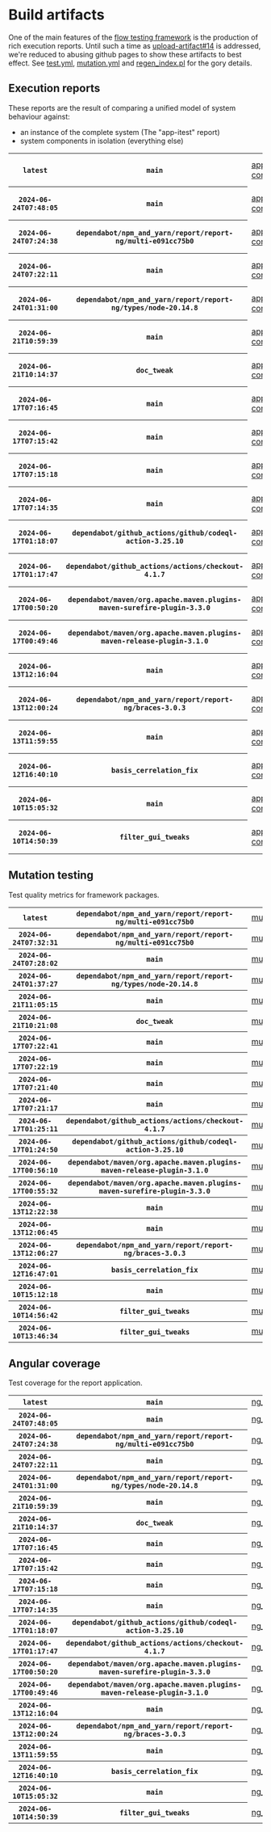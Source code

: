 # Build artifacts

One of the main features of the [flow testing framework](https://github.com/Mastercard/flow) is the production of rich execution reports.
Until such a time as [upload-artifact#14](https://github.com/actions/upload-artifact/issues/14) is addressed, we're reduced to abusing github pages to show these artifacts to best effect.
See [test.yml](https://github.com/Mastercard/flow/blob/main/.github/workflows/test.yml), [mutation.yml](https://github.com/Mastercard/flow/blob/main/.github/workflows/mutation.yml) and [regen_index.pl](https://github.com/Mastercard/flow/blob/pages/regen_index.pl) for the gory details.

## Execution reports

These reports are the result of comparing a unified model of system behaviour against:
 * an instance of the complete system (The "app-itest" report)
 * system components in isolation (everything else)

<!-- start:execution -->
<table>
	<tbody>
		<tr> <th><code>latest</code></th>
			 <th><code>main</code></th>
			<td><a href="execution/latest/app-core/target/mctf/latest/index.html">app-core</a></td>
			<td><a href="execution/latest/app-histogram/target/mctf/latest/index.html">app-histogram</a></td>
			<td><a href="execution/latest/app-itest/target/mctf/latest/index.html">app-itest</a></td>
			<td><a href="execution/latest/app-queue/target/mctf/latest/index.html">app-queue</a></td>
			<td><a href="execution/latest/app-store/target/mctf/latest/index.html">app-store</a></td>
			<td><a href="execution/latest/app-ui/target/mctf/latest/index.html">app-ui</a></td>
			<td><a href="execution/latest/app-web-ui/target/mctf/latest/index.html">app-web-ui</a></td>
		</tr>
		<tr> <th><code>2024-06-24T07:48:05</code></th>
			 <th><code>main</code></th>
			<td><a href="execution/1719215285/app-core/target/mctf/latest/index.html">app-core</a></td>
			<td><a href="execution/1719215285/app-histogram/target/mctf/latest/index.html">app-histogram</a></td>
			<td><a href="execution/1719215285/app-itest/target/mctf/latest/index.html">app-itest</a></td>
			<td><a href="execution/1719215285/app-queue/target/mctf/latest/index.html">app-queue</a></td>
			<td><a href="execution/1719215285/app-store/target/mctf/latest/index.html">app-store</a></td>
			<td><a href="execution/1719215285/app-ui/target/mctf/latest/index.html">app-ui</a></td>
			<td><a href="execution/1719215285/app-web-ui/target/mctf/latest/index.html">app-web-ui</a></td>
		</tr>
		<tr> <th><code>2024-06-24T07:24:38</code></th>
			 <th><code>dependabot/npm_and_yarn/report/report-ng/multi-e091cc75b0</code></th>
			<td><a href="execution/1719213878/app-core/target/mctf/latest/index.html">app-core</a></td>
			<td><a href="execution/1719213878/app-histogram/target/mctf/latest/index.html">app-histogram</a></td>
			<td><a href="execution/1719213878/app-itest/target/mctf/latest/index.html">app-itest</a></td>
			<td><a href="execution/1719213878/app-queue/target/mctf/latest/index.html">app-queue</a></td>
			<td><a href="execution/1719213878/app-store/target/mctf/latest/index.html">app-store</a></td>
			<td><a href="execution/1719213878/app-ui/target/mctf/latest/index.html">app-ui</a></td>
			<td><a href="execution/1719213878/app-web-ui/target/mctf/latest/index.html">app-web-ui</a></td>
		</tr>
		<tr> <th><code>2024-06-24T07:22:11</code></th>
			 <th><code>main</code></th>
			<td><a href="execution/1719213731/app-core/target/mctf/latest/index.html">app-core</a></td>
			<td><a href="execution/1719213731/app-histogram/target/mctf/latest/index.html">app-histogram</a></td>
			<td><a href="execution/1719213731/app-itest/target/mctf/latest/index.html">app-itest</a></td>
			<td><a href="execution/1719213731/app-queue/target/mctf/latest/index.html">app-queue</a></td>
			<td><a href="execution/1719213731/app-store/target/mctf/latest/index.html">app-store</a></td>
			<td><a href="execution/1719213731/app-ui/target/mctf/latest/index.html">app-ui</a></td>
			<td><a href="execution/1719213731/app-web-ui/target/mctf/latest/index.html">app-web-ui</a></td>
		</tr>
		<tr> <th><code>2024-06-24T01:31:00</code></th>
			 <th><code>dependabot/npm_and_yarn/report/report-ng/types/node-20.14.8</code></th>
			<td><a href="execution/1719192660/app-core/target/mctf/latest/index.html">app-core</a></td>
			<td><a href="execution/1719192660/app-histogram/target/mctf/latest/index.html">app-histogram</a></td>
			<td><a href="execution/1719192660/app-itest/target/mctf/latest/index.html">app-itest</a></td>
			<td><a href="execution/1719192660/app-queue/target/mctf/latest/index.html">app-queue</a></td>
			<td><a href="execution/1719192660/app-store/target/mctf/latest/index.html">app-store</a></td>
			<td><a href="execution/1719192660/app-ui/target/mctf/latest/index.html">app-ui</a></td>
			<td><a href="execution/1719192660/app-web-ui/target/mctf/latest/index.html">app-web-ui</a></td>
		</tr>
		<tr> <th><code>2024-06-21T10:59:39</code></th>
			 <th><code>main</code></th>
			<td><a href="execution/1718967579/app-core/target/mctf/latest/index.html">app-core</a></td>
			<td><a href="execution/1718967579/app-histogram/target/mctf/latest/index.html">app-histogram</a></td>
			<td><a href="execution/1718967579/app-itest/target/mctf/latest/index.html">app-itest</a></td>
			<td><a href="execution/1718967579/app-queue/target/mctf/latest/index.html">app-queue</a></td>
			<td><a href="execution/1718967579/app-store/target/mctf/latest/index.html">app-store</a></td>
			<td><a href="execution/1718967579/app-ui/target/mctf/latest/index.html">app-ui</a></td>
			<td><a href="execution/1718967579/app-web-ui/target/mctf/latest/index.html">app-web-ui</a></td>
		</tr>
		<tr> <th><code>2024-06-21T10:14:37</code></th>
			 <th><code>doc_tweak</code></th>
			<td><a href="execution/1718964877/app-core/target/mctf/latest/index.html">app-core</a></td>
			<td><a href="execution/1718964877/app-histogram/target/mctf/latest/index.html">app-histogram</a></td>
			<td><a href="execution/1718964877/app-itest/target/mctf/latest/index.html">app-itest</a></td>
			<td><a href="execution/1718964877/app-queue/target/mctf/latest/index.html">app-queue</a></td>
			<td><a href="execution/1718964877/app-store/target/mctf/latest/index.html">app-store</a></td>
			<td><a href="execution/1718964877/app-ui/target/mctf/latest/index.html">app-ui</a></td>
			<td><a href="execution/1718964877/app-web-ui/target/mctf/latest/index.html">app-web-ui</a></td>
		</tr>
		<tr> <th><code>2024-06-17T07:16:45</code></th>
			 <th><code>main</code></th>
			<td><a href="execution/1718608605/app-core/target/mctf/latest/index.html">app-core</a></td>
			<td><a href="execution/1718608605/app-histogram/target/mctf/latest/index.html">app-histogram</a></td>
			<td><a href="execution/1718608605/app-itest/target/mctf/latest/index.html">app-itest</a></td>
			<td><a href="execution/1718608605/app-queue/target/mctf/latest/index.html">app-queue</a></td>
			<td><a href="execution/1718608605/app-store/target/mctf/latest/index.html">app-store</a></td>
			<td><a href="execution/1718608605/app-ui/target/mctf/latest/index.html">app-ui</a></td>
			<td><a href="execution/1718608605/app-web-ui/target/mctf/latest/index.html">app-web-ui</a></td>
		</tr>
		<tr> <th><code>2024-06-17T07:15:42</code></th>
			 <th><code>main</code></th>
			<td><a href="execution/1718608542/app-core/target/mctf/latest/index.html">app-core</a></td>
			<td><a href="execution/1718608542/app-histogram/target/mctf/latest/index.html">app-histogram</a></td>
			<td><a href="execution/1718608542/app-itest/target/mctf/latest/index.html">app-itest</a></td>
			<td><a href="execution/1718608542/app-queue/target/mctf/latest/index.html">app-queue</a></td>
			<td><a href="execution/1718608542/app-store/target/mctf/latest/index.html">app-store</a></td>
			<td><a href="execution/1718608542/app-ui/target/mctf/latest/index.html">app-ui</a></td>
			<td><a href="execution/1718608542/app-web-ui/target/mctf/latest/index.html">app-web-ui</a></td>
		</tr>
		<tr> <th><code>2024-06-17T07:15:18</code></th>
			 <th><code>main</code></th>
			<td><a href="execution/1718608518/app-core/target/mctf/latest/index.html">app-core</a></td>
			<td><a href="execution/1718608518/app-histogram/target/mctf/latest/index.html">app-histogram</a></td>
			<td><a href="execution/1718608518/app-itest/target/mctf/latest/index.html">app-itest</a></td>
			<td><a href="execution/1718608518/app-queue/target/mctf/latest/index.html">app-queue</a></td>
			<td><a href="execution/1718608518/app-store/target/mctf/latest/index.html">app-store</a></td>
			<td><a href="execution/1718608518/app-ui/target/mctf/latest/index.html">app-ui</a></td>
			<td><a href="execution/1718608518/app-web-ui/target/mctf/latest/index.html">app-web-ui</a></td>
		</tr>
		<tr> <th><code>2024-06-17T07:14:35</code></th>
			 <th><code>main</code></th>
			<td><a href="execution/1718608475/app-core/target/mctf/latest/index.html">app-core</a></td>
			<td><a href="execution/1718608475/app-histogram/target/mctf/latest/index.html">app-histogram</a></td>
			<td><a href="execution/1718608475/app-itest/target/mctf/latest/index.html">app-itest</a></td>
			<td><a href="execution/1718608475/app-queue/target/mctf/latest/index.html">app-queue</a></td>
			<td><a href="execution/1718608475/app-store/target/mctf/latest/index.html">app-store</a></td>
			<td><a href="execution/1718608475/app-ui/target/mctf/latest/index.html">app-ui</a></td>
			<td><a href="execution/1718608475/app-web-ui/target/mctf/latest/index.html">app-web-ui</a></td>
		</tr>
		<tr> <th><code>2024-06-17T01:18:07</code></th>
			 <th><code>dependabot/github_actions/github/codeql-action-3.25.10</code></th>
			<td><a href="execution/1718587087/app-core/target/mctf/latest/index.html">app-core</a></td>
			<td><a href="execution/1718587087/app-histogram/target/mctf/latest/index.html">app-histogram</a></td>
			<td><a href="execution/1718587087/app-itest/target/mctf/latest/index.html">app-itest</a></td>
			<td><a href="execution/1718587087/app-queue/target/mctf/latest/index.html">app-queue</a></td>
			<td><a href="execution/1718587087/app-store/target/mctf/latest/index.html">app-store</a></td>
			<td><a href="execution/1718587087/app-ui/target/mctf/latest/index.html">app-ui</a></td>
			<td><a href="execution/1718587087/app-web-ui/target/mctf/latest/index.html">app-web-ui</a></td>
		</tr>
		<tr> <th><code>2024-06-17T01:17:47</code></th>
			 <th><code>dependabot/github_actions/actions/checkout-4.1.7</code></th>
			<td><a href="execution/1718587067/app-core/target/mctf/latest/index.html">app-core</a></td>
			<td><a href="execution/1718587067/app-histogram/target/mctf/latest/index.html">app-histogram</a></td>
			<td><a href="execution/1718587067/app-itest/target/mctf/latest/index.html">app-itest</a></td>
			<td><a href="execution/1718587067/app-queue/target/mctf/latest/index.html">app-queue</a></td>
			<td><a href="execution/1718587067/app-store/target/mctf/latest/index.html">app-store</a></td>
			<td><a href="execution/1718587067/app-ui/target/mctf/latest/index.html">app-ui</a></td>
			<td><a href="execution/1718587067/app-web-ui/target/mctf/latest/index.html">app-web-ui</a></td>
		</tr>
		<tr> <th><code>2024-06-17T00:50:20</code></th>
			 <th><code>dependabot/maven/org.apache.maven.plugins-maven-surefire-plugin-3.3.0</code></th>
			<td><a href="execution/1718585420/app-core/target/mctf/latest/index.html">app-core</a></td>
			<td><a href="execution/1718585420/app-histogram/target/mctf/latest/index.html">app-histogram</a></td>
			<td><a href="execution/1718585420/app-itest/target/mctf/latest/index.html">app-itest</a></td>
			<td><a href="execution/1718585420/app-queue/target/mctf/latest/index.html">app-queue</a></td>
			<td><a href="execution/1718585420/app-store/target/mctf/latest/index.html">app-store</a></td>
			<td><a href="execution/1718585420/app-ui/target/mctf/latest/index.html">app-ui</a></td>
			<td><a href="execution/1718585420/app-web-ui/target/mctf/latest/index.html">app-web-ui</a></td>
		</tr>
		<tr> <th><code>2024-06-17T00:49:46</code></th>
			 <th><code>dependabot/maven/org.apache.maven.plugins-maven-release-plugin-3.1.0</code></th>
			<td><a href="execution/1718585386/app-core/target/mctf/latest/index.html">app-core</a></td>
			<td><a href="execution/1718585386/app-histogram/target/mctf/latest/index.html">app-histogram</a></td>
			<td><a href="execution/1718585386/app-itest/target/mctf/latest/index.html">app-itest</a></td>
			<td><a href="execution/1718585386/app-queue/target/mctf/latest/index.html">app-queue</a></td>
			<td><a href="execution/1718585386/app-store/target/mctf/latest/index.html">app-store</a></td>
			<td><a href="execution/1718585386/app-ui/target/mctf/latest/index.html">app-ui</a></td>
			<td><a href="execution/1718585386/app-web-ui/target/mctf/latest/index.html">app-web-ui</a></td>
		</tr>
		<tr> <th><code>2024-06-13T12:16:04</code></th>
			 <th><code>main</code></th>
			<td><a href="execution/1718280964/app-core/target/mctf/latest/index.html">app-core</a></td>
			<td><a href="execution/1718280964/app-histogram/target/mctf/latest/index.html">app-histogram</a></td>
			<td><a href="execution/1718280964/app-itest/target/mctf/latest/index.html">app-itest</a></td>
			<td><a href="execution/1718280964/app-queue/target/mctf/latest/index.html">app-queue</a></td>
			<td><a href="execution/1718280964/app-store/target/mctf/latest/index.html">app-store</a></td>
			<td><a href="execution/1718280964/app-ui/target/mctf/latest/index.html">app-ui</a></td>
			<td><a href="execution/1718280964/app-web-ui/target/mctf/latest/index.html">app-web-ui</a></td>
		</tr>
		<tr> <th><code>2024-06-13T12:00:24</code></th>
			 <th><code>dependabot/npm_and_yarn/report/report-ng/braces-3.0.3</code></th>
			<td><a href="execution/1718280024/app-core/target/mctf/latest/index.html">app-core</a></td>
			<td><a href="execution/1718280024/app-histogram/target/mctf/latest/index.html">app-histogram</a></td>
			<td><a href="execution/1718280024/app-itest/target/mctf/latest/index.html">app-itest</a></td>
			<td><a href="execution/1718280024/app-queue/target/mctf/latest/index.html">app-queue</a></td>
			<td><a href="execution/1718280024/app-store/target/mctf/latest/index.html">app-store</a></td>
			<td><a href="execution/1718280024/app-ui/target/mctf/latest/index.html">app-ui</a></td>
			<td><a href="execution/1718280024/app-web-ui/target/mctf/latest/index.html">app-web-ui</a></td>
		</tr>
		<tr> <th><code>2024-06-13T11:59:55</code></th>
			 <th><code>main</code></th>
			<td><a href="execution/1718279995/app-core/target/mctf/latest/index.html">app-core</a></td>
			<td><a href="execution/1718279995/app-histogram/target/mctf/latest/index.html">app-histogram</a></td>
			<td><a href="execution/1718279995/app-itest/target/mctf/latest/index.html">app-itest</a></td>
			<td><a href="execution/1718279995/app-queue/target/mctf/latest/index.html">app-queue</a></td>
			<td><a href="execution/1718279995/app-store/target/mctf/latest/index.html">app-store</a></td>
			<td><a href="execution/1718279995/app-ui/target/mctf/latest/index.html">app-ui</a></td>
			<td><a href="execution/1718279995/app-web-ui/target/mctf/latest/index.html">app-web-ui</a></td>
		</tr>
		<tr> <th><code>2024-06-12T16:40:10</code></th>
			 <th><code>basis_cerrelation_fix</code></th>
			<td><a href="execution/1718210410/app-core/target/mctf/latest/index.html">app-core</a></td>
			<td><a href="execution/1718210410/app-histogram/target/mctf/latest/index.html">app-histogram</a></td>
			<td><a href="execution/1718210410/app-itest/target/mctf/latest/index.html">app-itest</a></td>
			<td><a href="execution/1718210410/app-queue/target/mctf/latest/index.html">app-queue</a></td>
			<td><a href="execution/1718210410/app-store/target/mctf/latest/index.html">app-store</a></td>
			<td><a href="execution/1718210410/app-ui/target/mctf/latest/index.html">app-ui</a></td>
			<td><a href="execution/1718210410/app-web-ui/target/mctf/latest/index.html">app-web-ui</a></td>
		</tr>
		<tr> <th><code>2024-06-10T15:05:32</code></th>
			 <th><code>main</code></th>
			<td><a href="execution/1718031932/app-core/target/mctf/latest/index.html">app-core</a></td>
			<td><a href="execution/1718031932/app-histogram/target/mctf/latest/index.html">app-histogram</a></td>
			<td><a href="execution/1718031932/app-itest/target/mctf/latest/index.html">app-itest</a></td>
			<td><a href="execution/1718031932/app-queue/target/mctf/latest/index.html">app-queue</a></td>
			<td><a href="execution/1718031932/app-store/target/mctf/latest/index.html">app-store</a></td>
			<td><a href="execution/1718031932/app-ui/target/mctf/latest/index.html">app-ui</a></td>
			<td><a href="execution/1718031932/app-web-ui/target/mctf/latest/index.html">app-web-ui</a></td>
		</tr>
		<tr> <th><code>2024-06-10T14:50:39</code></th>
			 <th><code>filter_gui_tweaks</code></th>
			<td><a href="execution/1718031039/app-core/target/mctf/latest/index.html">app-core</a></td>
			<td><a href="execution/1718031039/app-histogram/target/mctf/latest/index.html">app-histogram</a></td>
			<td><a href="execution/1718031039/app-itest/target/mctf/latest/index.html">app-itest</a></td>
			<td><a href="execution/1718031039/app-queue/target/mctf/latest/index.html">app-queue</a></td>
			<td><a href="execution/1718031039/app-store/target/mctf/latest/index.html">app-store</a></td>
			<td><a href="execution/1718031039/app-ui/target/mctf/latest/index.html">app-ui</a></td>
			<td><a href="execution/1718031039/app-web-ui/target/mctf/latest/index.html">app-web-ui</a></td>
		</tr>
	</tbody>
</table>
<!-- end:execution -->

## Mutation testing

Test quality metrics for framework packages.

<!-- start:mutation -->
<table>
	<tbody>
		<tr> <th><code>latest</code></th>
			 <th><code>dependabot/npm_and_yarn/report/report-ng/multi-e091cc75b0</code></th>
			<td><a href="mutation/latest/mutation_report/index.html">mutation</a></td>
		</tr>
		<tr> <th><code>2024-06-24T07:32:31</code></th>
			 <th><code>dependabot/npm_and_yarn/report/report-ng/multi-e091cc75b0</code></th>
			<td><a href="mutation/1719214351/mutation_report/index.html">mutation</a></td>
		</tr>
		<tr> <th><code>2024-06-24T07:28:02</code></th>
			 <th><code>main</code></th>
			<td><a href="mutation/1719214082/mutation_report/index.html">mutation</a></td>
		</tr>
		<tr> <th><code>2024-06-24T01:37:27</code></th>
			 <th><code>dependabot/npm_and_yarn/report/report-ng/types/node-20.14.8</code></th>
			<td><a href="mutation/1719193047/mutation_report/index.html">mutation</a></td>
		</tr>
		<tr> <th><code>2024-06-21T11:05:15</code></th>
			 <th><code>main</code></th>
			<td><a href="mutation/1718967915/mutation_report/index.html">mutation</a></td>
		</tr>
		<tr> <th><code>2024-06-21T10:21:08</code></th>
			 <th><code>doc_tweak</code></th>
			<td><a href="mutation/1718965268/mutation_report/index.html">mutation</a></td>
		</tr>
		<tr> <th><code>2024-06-17T07:22:41</code></th>
			 <th><code>main</code></th>
			<td><a href="mutation/1718608961/mutation_report/index.html">mutation</a></td>
		</tr>
		<tr> <th><code>2024-06-17T07:22:19</code></th>
			 <th><code>main</code></th>
			<td><a href="mutation/1718608939/mutation_report/index.html">mutation</a></td>
		</tr>
		<tr> <th><code>2024-06-17T07:21:40</code></th>
			 <th><code>main</code></th>
			<td><a href="mutation/1718608900/mutation_report/index.html">mutation</a></td>
		</tr>
		<tr> <th><code>2024-06-17T07:21:17</code></th>
			 <th><code>main</code></th>
			<td><a href="mutation/1718608877/mutation_report/index.html">mutation</a></td>
		</tr>
		<tr> <th><code>2024-06-17T01:25:11</code></th>
			 <th><code>dependabot/github_actions/actions/checkout-4.1.7</code></th>
			<td><a href="mutation/1718587511/mutation_report/index.html">mutation</a></td>
		</tr>
		<tr> <th><code>2024-06-17T01:24:50</code></th>
			 <th><code>dependabot/github_actions/github/codeql-action-3.25.10</code></th>
			<td><a href="mutation/1718587490/mutation_report/index.html">mutation</a></td>
		</tr>
		<tr> <th><code>2024-06-17T00:56:10</code></th>
			 <th><code>dependabot/maven/org.apache.maven.plugins-maven-release-plugin-3.1.0</code></th>
			<td><a href="mutation/1718585770/mutation_report/index.html">mutation</a></td>
		</tr>
		<tr> <th><code>2024-06-17T00:55:32</code></th>
			 <th><code>dependabot/maven/org.apache.maven.plugins-maven-surefire-plugin-3.3.0</code></th>
			<td><a href="mutation/1718585732/mutation_report/index.html">mutation</a></td>
		</tr>
		<tr> <th><code>2024-06-13T12:22:38</code></th>
			 <th><code>main</code></th>
			<td><a href="mutation/1718281358/mutation_report/index.html">mutation</a></td>
		</tr>
		<tr> <th><code>2024-06-13T12:06:45</code></th>
			 <th><code>main</code></th>
			<td><a href="mutation/1718280405/mutation_report/index.html">mutation</a></td>
		</tr>
		<tr> <th><code>2024-06-13T12:06:27</code></th>
			 <th><code>dependabot/npm_and_yarn/report/report-ng/braces-3.0.3</code></th>
			<td><a href="mutation/1718280387/mutation_report/index.html">mutation</a></td>
		</tr>
		<tr> <th><code>2024-06-12T16:47:01</code></th>
			 <th><code>basis_cerrelation_fix</code></th>
			<td><a href="mutation/1718210821/mutation_report/index.html">mutation</a></td>
		</tr>
		<tr> <th><code>2024-06-10T15:12:18</code></th>
			 <th><code>main</code></th>
			<td><a href="mutation/1718032338/mutation_report/index.html">mutation</a></td>
		</tr>
		<tr> <th><code>2024-06-10T14:56:42</code></th>
			 <th><code>filter_gui_tweaks</code></th>
			<td><a href="mutation/1718031402/mutation_report/index.html">mutation</a></td>
		</tr>
		<tr> <th><code>2024-06-10T13:46:34</code></th>
			 <th><code>filter_gui_tweaks</code></th>
			<td><a href="mutation/1718027194/mutation_report/index.html">mutation</a></td>
		</tr>
	</tbody>
</table>
<!-- end:mutation -->

## Angular coverage

Test coverage for the report application.

<!-- start:ng_coverage -->
<table>
	<tbody>
		<tr> <th><code>latest</code></th>
			 <th><code>main</code></th>
			<td><a href="ng_coverage/latest/report/index.html">ng_coverage</a></td>
		</tr>
		<tr> <th><code>2024-06-24T07:48:05</code></th>
			 <th><code>main</code></th>
			<td><a href="ng_coverage/1719215285/report/index.html">ng_coverage</a></td>
		</tr>
		<tr> <th><code>2024-06-24T07:24:38</code></th>
			 <th><code>dependabot/npm_and_yarn/report/report-ng/multi-e091cc75b0</code></th>
			<td><a href="ng_coverage/1719213878/report/index.html">ng_coverage</a></td>
		</tr>
		<tr> <th><code>2024-06-24T07:22:11</code></th>
			 <th><code>main</code></th>
			<td><a href="ng_coverage/1719213731/report/index.html">ng_coverage</a></td>
		</tr>
		<tr> <th><code>2024-06-24T01:31:00</code></th>
			 <th><code>dependabot/npm_and_yarn/report/report-ng/types/node-20.14.8</code></th>
			<td><a href="ng_coverage/1719192660/report/index.html">ng_coverage</a></td>
		</tr>
		<tr> <th><code>2024-06-21T10:59:39</code></th>
			 <th><code>main</code></th>
			<td><a href="ng_coverage/1718967579/report/index.html">ng_coverage</a></td>
		</tr>
		<tr> <th><code>2024-06-21T10:14:37</code></th>
			 <th><code>doc_tweak</code></th>
			<td><a href="ng_coverage/1718964877/report/index.html">ng_coverage</a></td>
		</tr>
		<tr> <th><code>2024-06-17T07:16:45</code></th>
			 <th><code>main</code></th>
			<td><a href="ng_coverage/1718608605/report/index.html">ng_coverage</a></td>
		</tr>
		<tr> <th><code>2024-06-17T07:15:42</code></th>
			 <th><code>main</code></th>
			<td><a href="ng_coverage/1718608542/report/index.html">ng_coverage</a></td>
		</tr>
		<tr> <th><code>2024-06-17T07:15:18</code></th>
			 <th><code>main</code></th>
			<td><a href="ng_coverage/1718608518/report/index.html">ng_coverage</a></td>
		</tr>
		<tr> <th><code>2024-06-17T07:14:35</code></th>
			 <th><code>main</code></th>
			<td><a href="ng_coverage/1718608475/report/index.html">ng_coverage</a></td>
		</tr>
		<tr> <th><code>2024-06-17T01:18:07</code></th>
			 <th><code>dependabot/github_actions/github/codeql-action-3.25.10</code></th>
			<td><a href="ng_coverage/1718587087/report/index.html">ng_coverage</a></td>
		</tr>
		<tr> <th><code>2024-06-17T01:17:47</code></th>
			 <th><code>dependabot/github_actions/actions/checkout-4.1.7</code></th>
			<td><a href="ng_coverage/1718587067/report/index.html">ng_coverage</a></td>
		</tr>
		<tr> <th><code>2024-06-17T00:50:20</code></th>
			 <th><code>dependabot/maven/org.apache.maven.plugins-maven-surefire-plugin-3.3.0</code></th>
			<td><a href="ng_coverage/1718585420/report/index.html">ng_coverage</a></td>
		</tr>
		<tr> <th><code>2024-06-17T00:49:46</code></th>
			 <th><code>dependabot/maven/org.apache.maven.plugins-maven-release-plugin-3.1.0</code></th>
			<td><a href="ng_coverage/1718585386/report/index.html">ng_coverage</a></td>
		</tr>
		<tr> <th><code>2024-06-13T12:16:04</code></th>
			 <th><code>main</code></th>
			<td><a href="ng_coverage/1718280964/report/index.html">ng_coverage</a></td>
		</tr>
		<tr> <th><code>2024-06-13T12:00:24</code></th>
			 <th><code>dependabot/npm_and_yarn/report/report-ng/braces-3.0.3</code></th>
			<td><a href="ng_coverage/1718280024/report/index.html">ng_coverage</a></td>
		</tr>
		<tr> <th><code>2024-06-13T11:59:55</code></th>
			 <th><code>main</code></th>
			<td><a href="ng_coverage/1718279995/report/index.html">ng_coverage</a></td>
		</tr>
		<tr> <th><code>2024-06-12T16:40:10</code></th>
			 <th><code>basis_cerrelation_fix</code></th>
			<td><a href="ng_coverage/1718210410/report/index.html">ng_coverage</a></td>
		</tr>
		<tr> <th><code>2024-06-10T15:05:32</code></th>
			 <th><code>main</code></th>
			<td><a href="ng_coverage/1718031932/report/index.html">ng_coverage</a></td>
		</tr>
		<tr> <th><code>2024-06-10T14:50:39</code></th>
			 <th><code>filter_gui_tweaks</code></th>
			<td><a href="ng_coverage/1718031039/report/index.html">ng_coverage</a></td>
		</tr>
	</tbody>
</table>
<!-- end:ng_coverage -->